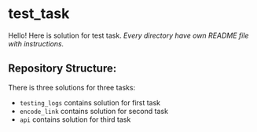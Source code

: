 # test_task

Hello! Here is solution for test task.
*Every directory have own README file with instructions.*

## Repository Structure:
There is three solutions for three tasks:
- `testing_logs` contains solution for first task
- `encode_link` contains solution for second task
- `api` contains solution for third task 

